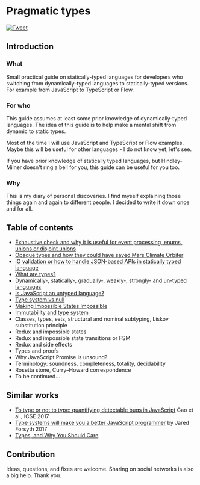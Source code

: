 # Pragmatic types

[![Tweet][twitter-badge]][twitter]

## Introduction

### What
Small practical guide on statically-typed languages for developers who switching from dynamically-typed languages to statically-typed versions. For example from JavaScript to TypeScript or Flow.

### For who
This guide assumes at least some prior knowledge of dynamically-typed languages. The idea of this guide is to help make a mental shift from dynamic to static types.

Most of the time I will use JavaScript and TypeScript or Flow examples. Maybe this will be useful for other languages - I do not know yet, let's see.

If you have prior knowledge of statically typed languages, but Hindley-Milner doesn't ring a bell for you, this guide can be useful for you too.

### Why
This is my diary of personal discoveries. I find myself explaining those things again and again to different people. I decided to write it down once and for all.

## Table of contents
- [Exhaustive check and why it is useful for event processing, enums, unions or disjoint unions](posts/exhaustive-check.md)
- [Opaque types and how they could have saved Mars Climate Orbiter](posts/opaque-types.md)
- [IO validation or how to handle JSON-based APIs in statically typed language](posts/io-validation.md)
- [What are types?](posts/what-are-types.md)
- [Dynamically-, statically-, gradually-, weakly-, strongly- and un-typed languages](posts/dynamic-static-gradual-untyped.md)
- [Is JavaScript an untyped language?](posts/is-javascript-an-untyped-language.md)
- [Type system vs null](posts/type-system-vs-null.md)
- [Making Impossible States Impossible](posts/making-impossible-states-impossible.md)
- [Immutability and type system](posts/immutability-and-type-system.md)
- Classes, types, sets, structural and nominal subtyping, Liskov substitution principle
- Redux and impossible states
- Redux and impossible state transitions or FSM
- Redux and side effects
- Types and proofs
- Why JavaScript Promise is unsound?
- Terminology: soundness, completeness, totality, decidability
- Rosetta stone, Curry–Howard correspondence
- To be continued...

## Similar works

- [To type or not to type: quantifying detectable bugs in JavaScript](https://blog.acolyer.org/2017/09/19/to-type-or-not-to-type-quantifying-detectable-bugs-in-javascript/) Gao et al., ICSE 2017
- [Type systems will make you a better JavaScript programmer](https://jaredforsyth.com/type-systems-js-dev/#/) by Jared Forsyth 2017
- [Types, and Why You Should Care](https://www.youtube.com/watch?time_continue=1&v=0arFPIQatCU)

## Contribution
Ideas, questions, and fixes are welcome. Sharing on social networks is also a big help. Thank you.

[twitter]: https://twitter.com/intent/tweet?text=Check%20out%20small%20practical%20guide%20on%20Flow%20and%20TypeScript%20for%20JavaScript%20developers%0A%20by%20%40stereobooster%20https%3A%2F%2Fgithub.com%2Fstereobooster%2Fpractical-types%20%F0%9F%91%8D
[twitter-badge]: https://img.shields.io/twitter/url/https/github.com/stereobooster/react-ideal-image.svg?style=social
